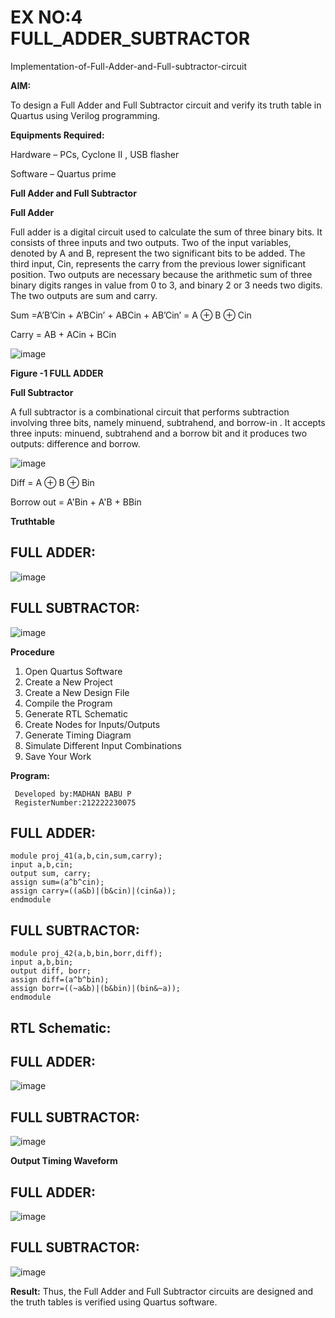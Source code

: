 # EX NO:4 FULL_ADDER_SUBTRACTOR

Implementation-of-Full-Adder-and-Full-subtractor-circuit

**AIM:**

To design a Full Adder and Full Subtractor circuit and verify its truth table in Quartus using Verilog programming.

**Equipments Required:**

Hardware – PCs, Cyclone II , USB flasher

Software – Quartus prime

**Full Adder and Full Subtractor**

**Full Adder**

Full adder is a digital circuit used to calculate the sum of three binary bits. It consists of three inputs and two outputs. Two of the input variables, denoted by A and B, represent the two significant bits to be added. The third input, Cin, represents the carry from the previous lower significant position. Two outputs are necessary because the arithmetic sum of three binary digits ranges in value from 0 to 3, and binary 2 or 3 needs two digits. The two outputs are sum and carry.

Sum =A’B’Cin + A’BCin’ + ABCin + AB’Cin’ = A ⊕ B ⊕ Cin 

Carry = AB + ACin + BCin

![image](https://github.com/naavaneetha/FULL_ADDER_SUBTRACTOR/assets/154305477/0f30ba51-5ffb-4198-845f-18e054f675e7)

**Figure -1 FULL ADDER**

**Full Subtractor**

A full subtractor is a combinational circuit that performs subtraction involving three bits, namely minuend, subtrahend, and borrow-in . It accepts three inputs: minuend, subtrahend and a borrow bit and it produces two outputs: difference and borrow.

![image](https://github.com/naavaneetha/FULL_ADDER_SUBTRACTOR/assets/154305477/02b24f51-ab51-4304-9ad6-7b81ffc1ead5)

Diff = A ⊕ B ⊕ Bin 

Borrow out = A'Bin + A'B + BBin

**Truthtable**
## FULL ADDER:
![image](https://github.com/user-attachments/assets/fb1ca712-611b-45b5-8f7c-29d7d29be42b)

## FULL SUBTRACTOR:
![image](https://github.com/user-attachments/assets/6e9cb533-0f34-4538-8883-acc666ebca41)

**Procedure**
1. Open Quartus Software   
2. Create a New Project  
3. Create a New Design File  
4. Compile the Program  
5. Generate RTL Schematic  
6. Create Nodes for Inputs/Outputs  
7. Generate Timing Diagram  
8. Simulate Different Input Combinations  
9. Save Your Work  

**Program:**
```
 Developed by:MADHAN BABU P
 RegisterNumber:212222230075
```
## FULL ADDER:
```
module proj_41(a,b,cin,sum,carry);
input a,b,cin;
output sum, carry;
assign sum=(a^b^cin);
assign carry=((a&b)|(b&cin)|(cin&a));
endmodule
```

## FULL SUBTRACTOR:
```
module proj_42(a,b,bin,borr,diff);
input a,b,bin;
output diff, borr;
assign diff=(a^b^bin);
assign borr=((~a&b)|(b&bin)|(bin&~a));
endmodule
```

## RTL Schematic:
## FULL ADDER:
![image](https://github.com/user-attachments/assets/b4f05a08-05de-4600-8f74-608be2fcd923)

## FULL SUBTRACTOR:
![image](https://github.com/user-attachments/assets/13bb6559-57ea-488e-a939-1d5b065c1cb6)

**Output Timing Waveform**
## FULL ADDER:
![image](https://github.com/user-attachments/assets/d49a074d-bf33-4198-922f-ac295f290ad4)
## FULL SUBTRACTOR:
![image](https://github.com/user-attachments/assets/fb9853a5-657d-4434-bf49-e7ef72331966)

**Result:**
Thus, the Full Adder and Full Subtractor circuits are designed and the truth tables is verified using Quartus software.



